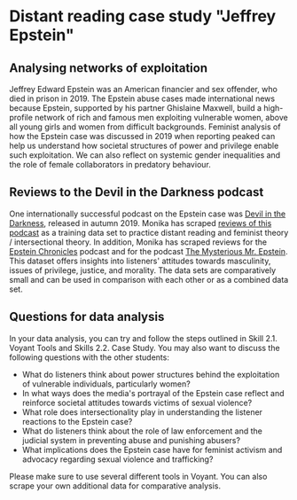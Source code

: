# Distant reading case study "Jeffrey Epstein"

## Analysing networks of exploitation

Jeffrey Edward Epstein was an American financier and sex offender, who died in prison in 2019. The Epstein abuse cases made international news
because Epstein, supported by his partner Ghislaine Maxwell, build a high-profile network of rich and famous men exploiting vulnerable women,
above all young girls and women from difficult backgrounds. Feminist analysis of how the Epstein case was discussed in 2019 when reporting peaked can help us understand how societal structures of power and privilege 
enable such exploitation. We can also reflect on systemic gender inequalities and the role of female collaborators in predatory behaviour.

## Reviews to the Devil in the Darkness podcast

One internationally successful podcast on the Epstein case was [Devil in the Darkness](https://podcasts.apple.com/us/podcast/epstein-devil-in-the-darkness/id1478027784),
released in autumn 2019. Monika has scraped [reviews of this podcast](https://github.com/MonikaBarget/distant-reading/tree/main/data/Data_AppStore_Epstein) as a training data set to practice distant reading and feminist theory / intersectional theory. In addition, Monika has scraped reviews for the [Epstein Chronicles](https://podcasts.apple.com/us/podcast/the-epstein-chronicles/id1575753383) podcast and for the podcast [The Mysterious Mr. Epstein](https://podcasts.apple.com/us/podcast/the-mysterious-mr-epstein/id1480055524). 
This dataset offers insights into listeners' attitudes towards masculinity, issues of privilege, justice, and morality. The data sets are comparatively small and can be used in comparison with each other or as a combined data set.

## Questions for data analysis

In your data analysis, you can try and follow the steps outlined in Skill 2.1. Voyant Tools and Skills 2.2. Case Study. You may also want to discuss the following questions with the other students:

- What do listeners think about power structures behind the exploitation of vulnerable individuals, particularly women?
- In what ways does the media's portrayal of the Epstein case reflect and reinforce societal attitudes towards victims of sexual violence?
- What role does intersectionality play in understanding the listener reactions to the Epstein case?
- What do listeners think about the role of law enforcement and the judicial system in preventing abuse and punishing abusers?
- What implications does the Epstein case have for feminist activism and advocacy regarding sexual violence and trafficking?

Please make sure to use several different tools in Voyant. You can also scrape your own additional data for comparative analysis.
